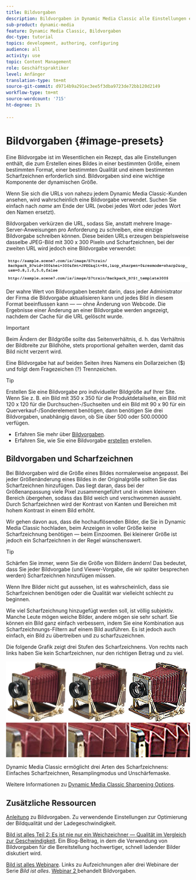 ```yaml
---
title: Bildvorgaben
description: Bildvorgaben in Dynamic Media Classic alle Einstellungen enthalten, die zum Erstellen eines Bildes in einer bestimmten Größe, einem bestimmten Format, einer bestimmten Qualität und einer bestimmten Scharfzeichnung erforderlich sind. Bildvorgaben sind eine wichtige Komponente der dynamischen Größe. Wenn Sie sich eine URL in Dynamic Media Classic ansehen, können Sie leicht erkennen, ob eine Bildvorgabe verwendet wird. Erfahren Sie mehr über Bildvorgaben, warum sie so nützlich sind und wie man sie erstellt.
sub-product: dynamic-media
feature: Dynamic Media Classic, Bildvorgaben
doc-type: tutorial
topics: development, authoring, configuring
audience: all
activity: use
topic: Content Management
role: Geschäftspraktiker
level: Anfänger
translation-type: tm+mt
source-git-commit: d9714b9a291ec3ee5f3dba9723de72bb120d2149
workflow-type: tm+mt
source-wordcount: '715'
ht-degree: 1%

---
```



# Bildvorgaben {#image-presets}

Eine Bildvorgabe ist im Wesentlichen ein Rezept, das alle Einstellungen enthält, die zum Erstellen eines Bildes in einer bestimmten Größe, einem bestimmten Format, einer bestimmten Qualität und einem bestimmten Scharfzeichnen erforderlich sind. Bildvorgaben sind eine wichtige Komponente der dynamischen Größe.

Wenn Sie sich die URLs von nahezu jedem Dynamic Media Classic-Kunden ansehen, wird wahrscheinlich eine Bildvorgabe verwendet. Suchen Sie einfach nach $name$ am Ende der URL (wobei jedes Wort oder jedes Wort den Namen ersetzt).

Bildvorgaben verkürzen die URL, sodass Sie, anstatt mehrere Image-Server-Anweisungen pro Anforderung zu schreiben, eine einzige Bildvorgabe schreiben können. Diese beiden URLs erzeugen beispielsweise dasselbe JPEG-Bild mit 300 x 300 Pixeln und Scharfzeichnen, bei der zweiten URL wird jedoch eine Bildvorgabe verwendet:

![image](assets/image-presets/image-preset-2.png)

Der wahre Wert von Bildvorgaben besteht darin, dass jeder Administrator der Firma die Bildvorgabe aktualisieren kann und jedes Bild in diesem Format beeinflussen kann — — ohne Änderung von Webcode. Die Ergebnisse einer Änderung an einer Bildvorgabe werden angezeigt, nachdem der Cache für die URL gelöscht wurde.

>[!IMPORTANT]
>
>Beim Ändern der Bildgröße sollte das Seitenverhältnis, d. h. das Verhältnis der Bildbreite zur Bildhöhe, stets proportional gehalten werden, damit das Bild nicht verzerrt wird.

Eine Bildvorgabe hat auf beiden Seiten ihres Namens ein Dollarzeichen ($) und folgt dem Fragezeichen (?) Trennzeichen.

>[!TIP]
>
>Erstellen Sie eine Bildvorgabe pro individueller Bildgröße auf Ihrer Site. Wenn Sie z. B. ein Bild mit 350 x 350 für die Produktdetailseite, ein Bild mit 120 x 120 für die Durchsuchen-/Suchseiten und ein Bild mit 90 x 90 für ein Querverkauf-/Sonderelement benötigen, dann benötigen Sie drei Bildvorgaben, unabhängig davon, ob Sie über 500 oder 500.00000 verfügen.

- Erfahren Sie mehr über [Bildvorgaben](https://docs.adobe.com/content/help/en/dynamic-media-classic/using/image-sizing/setting-image-presets.html).
- Erfahren Sie, wie Sie eine Bildvorgabe [erstellen](https://docs.adobe.com/content/help/en/dynamic-media-classic/using/image-sizing/setting-image-presets.html#creating-an-image-preset) erstellen.

## Bildvorgaben und Scharfzeichnen

Bei Bildvorgaben wird die Größe eines Bildes normalerweise angepasst. Bei jeder Größenänderung eines Bildes in der Originalgröße sollten Sie das Scharfzeichnen hinzufügen. Das liegt daran, dass bei der Größenanpassung viele Pixel zusammengeführt und in einen kleineren Bereich übergehen, sodass das Bild weich und verschwommen aussieht. Durch Scharfzeichnen wird der Kontrast von Kanten und Bereichen mit hohem Kontrast in einem Bild erhöht.

Wir gehen davon aus, dass die hochauflösenden Bilder, die Sie in Dynamic Media Classic hochladen, beim Anzeigen in voller Größe keine Scharfzeichnung benötigen — beim Einzoomen. Bei kleinerer Größe ist jedoch ein Scharfzeichnen in der Regel wünschenswert.

>[!TIP]
>
>Schärfen Sie immer, wenn Sie die Größe von Bildern ändern! Das bedeutet, dass Sie jeder Bildvorgabe (und Viewer-Vorgabe, die wir später besprechen werden) Scharfzeichnen hinzufügen müssen.
>
>Wenn Ihre Bilder nicht gut aussehen, ist es wahrscheinlich, dass sie Scharfzeichnen benötigen oder die Qualität war vielleicht schlecht zu beginnen.

Wie viel Scharfzeichnung hinzugefügt werden soll, ist völlig subjektiv. Manche Leute mögen weiche Bilder, andere mögen sie sehr scharf. Sie können ein Bild ganz einfach verbessern, indem Sie eine Kombination aus Scharfzeichnungs-Filtern auf einem Bild ausführen. Es ist jedoch auch einfach, ein Bild zu übertreiben und zu scharfzuzeichnen.

Die folgende Grafik zeigt drei Stufen des Scharfzeichnens. Von rechts nach links haben Sie kein Scharfzeichnen, nur den richtigen Betrag und zu viel.

![image](assets/image-presets/image-presets-1.jpg)

Dynamic Media Classic ermöglicht drei Arten des Scharfzeichnens: Einfaches Scharfzeichnen, Resamplingmodus und Unschärfemaske.

Weitere Informationen zu [Dynamic Media Classic Sharpening Options](https://docs.adobe.com/content/help/en/dynamic-media-classic/using/master-files/sharpening-image.html#sharpening_an_image).

## Zusätzliche Ressourcen

[Anleitung](https://www.adobe.com/content/dam/www/us/en/experience-manager/pdfs/dynamic-media-image-preset-guide.pdf) zu Bildvorgaben. Zu verwendende Einstellungen zur Optimierung der Bildqualität und der Ladegeschwindigkeit.

[Bild ist alles Teil 2: Es ist nie nur ein Weichzeichner — Qualität im Vergleich zur Geschwindigkeit](https://theblog.adobe.com/image-is-everything-part-2-its-never-just-a-blur-quality-versus-speed/). Ein Blog-Beitrag, in dem die Verwendung von Bildvorgaben für die Bereitstellung hochwertiger, schnell ladender Bilder diskutiert wird.

[Bild ist alles Webinare](https://dynamicmediaseries2019.enterprise.adobeevents.com/). Links zu Aufzeichnungen aller drei Webinare der Serie _Bild ist alles_. [Webinar 2 ](https://seminars.adobeconnect.com/p6lqaotpjnd3) behandelt Bildvorgaben.
